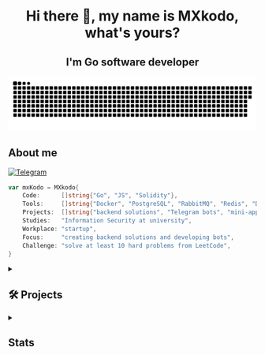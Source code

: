 <h1 align="center">Hi there 👋, my name is MXkodo, what's yours? </h1>

<h2 align="center">I'm Go software developer </h1>

<p align="center">
 <img width="600" src="assets/github-snake.svg" alt="snake"/>
</p>

## About me

[![Telegram](https://img.shields.io/badge/-Telegram-2CA5E0?style=flat&logo=telegram&logoColor=white)](https://t.me/Eofdr)

```GO
var mxKodo = MXkodo{
    Code:      []string{"Go", "JS", "Solidity"},
    Tools:     []string{"Docker", "PostgreSQL", "RabbitMQ", "Redis", "Docker Compose", "React"},
    Projects:  []string{"backend solutions", "Telegram bots", "mini-apps", "UserBots"},
    Studies:   "Information Security at university",
    Workplace: "startup",
    Focus:     "creating backend solutions and developing bots",
    Challenge: "solve at least 10 hard problems from LeetCode",
}
```

<details align="left">
  <summary><h2><b>🛠️ Projects</b></h2></summary>
  <div align="center">

| Project      | Description                                      | Link                                                  |
| ------------ | ------------------------------------------------ | ----------------------------------------------------- |
| Inventory    | Service for automation of equipment inventory.   | [View Project](https://github.com/MXkodo/inventory)   |
| Cash service | A pen test of cache utilization.                 | [View Project](https://github.com/MXkodo/Cash-server) |
| SMS          | A small library for quick RabbitMQ connectivity. | [View Project](https://github.com/MXkodo/send_sms)    |

  </div>
</details>

<details align="left">
  <summary><h2><b>Stats</b></h2></summary>
  <p>
   <img src="https://github-readme-stats.vercel.app/api/top-langs/?username=MXkodo&theme=dracula&layout=compact&hide_border=true&bg_color=00000000" />
   <br>
  </p>
</details>
